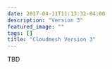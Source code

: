 ```yaml
---
date: 2017-04-11T11:13:32-04:00
description: "Version 3"
featured_image: ""
tags: []
title: "Cloudmesh Version 3"
---
```


TBD
